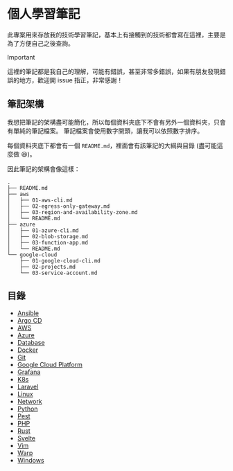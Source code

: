 # 個人學習筆記

此專案用來存放我的技術學習筆記，基本上有接觸到的技術都會寫在這裡，主要是為了方便自己之後查詢。

> [!IMPORTANT]
>
> 這裡的筆記都是我自己的理解，可能有錯誤，甚至非常多錯誤，如果有朋友發現錯誤的地方，歡迎開 issue 指正，非常感謝！

## 筆記架構

我想把筆記的架構盡可能簡化，所以每個資料夾底下不會有另外一個資料夾，只會有單純的筆記檔案。
筆記檔案會使用數字開頭，讓我可以依照數字排序。

每個資料夾底下都會有一個 `README.md`，裡面會有該筆記的大綱與目錄 (盡可能這麼做 😆)。

因此筆記的架構會像這樣：

```text
.
├── README.md
├── aws
│   ├── 01-aws-cli.md
│   ├── 02-egress-only-gateway.md
│   ├── 03-region-and-availability-zone.md
│   └── README.md
├── azure
│   ├── 01-azure-cli.md
│   ├── 02-blob-storage.md
│   ├── 03-function-app.md
│   └── README.md
└── google-cloud
    ├── 01-google-cloud-cli.md
    ├── 02-projects.md
    └── 03-service-account.md
```

## 目錄

- [Ansible](./ansible/README.md)
- [Argo CD](./argocd/README.md)
- [AWS](./aws/README.md)
- [Azure](./azure/README.md)
- [Database](./database/README.md)
- [Docker](./docker/README.md)
- [Git](./git/README.md)
- [Google Cloud Platform](./google-cloud-platfrom/README.md)
- [Grafana](./grafana/README.md)
- [K8s](./k8s/README.md)
- [Laravel](./laravel/README.md)
- [Linux](./linux/README.md)
- [Network](./network/README.md)
- [Python](./python/README.md)
- [Pest](./pest/README.md)
- [PHP](./php/README.md)
- [Rust](./rust/README.md)
- [Svelte](./svelte/README.md)
- [Vim](./vim/README.md)
- [Warp](./warp/README.md)
- [Windows](./windows/README.md)
